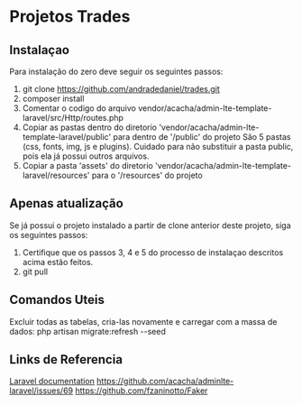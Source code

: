 # Projetos Trades


## Instalaçao

Para instalação do zero deve seguir os seguintes passos:

1) git clone https://github.com/andradedaniel/trades.git
2) composer install
3) Comentar o codigo do arquivo vendor/acacha/admin-lte-template-laravel/src/Http/routes.php
4) Copiar as pastas dentro do diretorio 'vendor/acacha/admin-lte-template-laravel/public' para dentro de '/public' do projeto
   São 5 pastas (css, fonts, img, js e plugins). Cuidado para não substituir a pasta public, pois ela já possui outros arquivos.
5) Copiar a pasta 'assets' do diretorio 'vendor/acacha/admin-lte-template-laravel/resources' para o '/resources' do projeto


## Apenas atualização

Se já possui o projeto instalado a partir de clone anterior deste projeto, siga os seguintes passos:

1) Certifique que os passos 3, 4 e 5 do processo de instalaçao descritos acima estão feitos.
2) git pull


## Comandos Uteis

Excluir todas as tabelas, cria-las novamente e carregar com a massa de dados:
php artisan migrate:refresh --seed



## Links de Referencia

[Laravel documentation](http://laravel.com/docs/contributions)
https://github.com/acacha/adminlte-laravel/issues/69
https://github.com/fzaninotto/Faker

